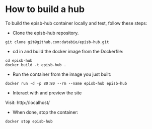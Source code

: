 # How to build a hub

To build the episb-hub container locally and test, follow these steps:

- Clone the episb-hub repository.
```
git clone git@github.com:databio/episb-hub.git
```

- cd in and build the docker image from the Dockerfile:
```
cd episb-hub
docker build -t episb-hub .
```

- Run the container from the image you just built:
```
docker run -d -p 80:80 --rm --name episb-hub episb-hub
```
- Interact with and preview the site

Visit: http://localhost/

- When done, stop the container:
```
docker stop episb-hub
```
